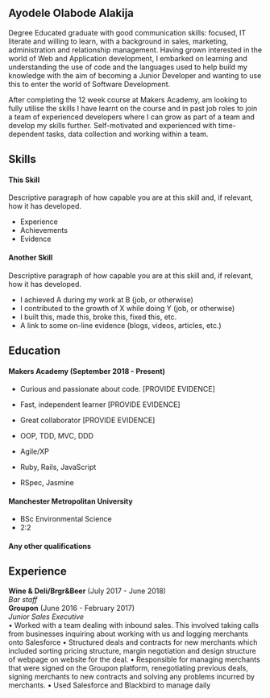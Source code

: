 ## Ayodele Olabode Alakija

Degree Educated graduate with good communication skills: focused, IT literate and willing to learn, with a background in sales, marketing, administration and relationship management. Having grown interested in the world of Web and Application development, I embarked on learning and understanding the use of code and the languages used to help build my knowledge with the aim of becoming a Junior Developer and wanting to use this to enter the world of Software Development.

After completing the 12 week course at Makers Academy, am looking to fully utilise the skills I have learnt on the course and in past job roles to join a team of experienced developers where I can grow as part of a team and develop my skills further. Self-motivated and experienced with time-dependent tasks, data collection and working within a team.

## Skills

#### This Skill

Descriptive paragraph of how capable you are at this skill and, if relevant, how it has developed.

- Experience
- Achievements
- Evidence

#### Another Skill

Descriptive paragraph of how capable you are at this skill and, if relevant, how it has developed.

- I achieved A during my work at B (job, or otherwise)
- I contributed to the growth of X while doing Y (job, or otherwise)
- I built this, made this, broke this, fixed this, etc.
- A link to some on-line evidence (blogs, videos, articles, etc.)

## Education

#### Makers Academy (September 2018 - Present)

- Curious and passionate about code. [PROVIDE EVIDENCE]
- Fast, independent learner [PROVIDE EVIDENCE]
- Great collaborator [PROVIDE EVIDENCE]

- OOP, TDD, MVC, DDD
- Agile/XP
- Ruby, Rails, JavaScript
- RSpec, Jasmine

#### Manchester Metropolitan University

- BSc Environmental Science
- 2:2

#### Any other qualifications

## Experience

**Wine & Deli/Brgr&Beer** (July 2017 - June 2018)    
*Bar staff*  
**Groupon** (June 2016 - February 2017)   
*Junior Sales Executive*  
•	Worked with a team dealing with inbound sales. This involved taking calls from businesses inquiring about working with us and logging merchants onto Salesforce
•	Structured deals and contracts for new merchants which included sorting pricing structure, margin negotiation and design structure of webpage on website for the deal.
•	Responsible for managing merchants that were signed on the Groupon platform, renegotiating previous deals, signing merchants to new contracts and solving any problems incurred by merchants.
•	Used Salesforce and Blackbird to manage daily 

